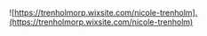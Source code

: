 
![https://trenholmorp.wixsite.com/nicole-trenholm].(https://trenholmorp.wixsite.com/nicole-trenholm)
